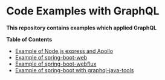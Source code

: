 # Code Examples with GraphQL

**This repository contains examples which applied GraphQL**

**Table of Contents**

* [Example of Node.js express and Apollo](apollo-server/)
* [Example of spring-boot-web](spring-boot-webmvc/)
* [Example of spring-boot-webflux](spring-boot-webflux/)
* [Example of spring-boot with graphql-java-tools](spring-boot-auto-config)
